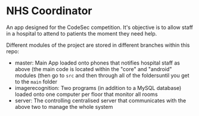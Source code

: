 # NHS Coordinator

An app designed for the CodeSec competition. It's objective is to allow staff in a hospital to attend to patients the moment they need help.

Different modules of the project are stored in different branches within this repo:
- master: Main App loaded onto phones that notifies hospital staff as above (the main code is located within the "core" and "android" modules (then go to `src` and then through     all of the foldersuntil you get to the `main` folder
- imagerecognition: Two programs (in addition to a MySQL database) loaded onto one computer per floor that monitor all rooms
- server: The controlling centralised server that communicates with the above two to manage the whole system
